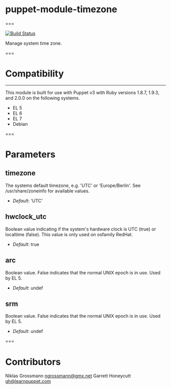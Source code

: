 # puppet-module-timezone
===

[![Build Status](https://api.travis-ci.org/ngrossmann/puppet-module-timezone.png?branch=master)](https://travis-ci.org/ngrossmann/puppet-module-timezone)

Manage system time zone.

===

# Compatibility
---------------
This module is built for use with Puppet v3 with Ruby versions 1.8.7, 1.9.3, and 2.0.0 on the following systems.

* EL 5
* EL 6
* EL 7
* Debian

===

# Parameters

timezone
--------
The systems default timezone, e.g. 'UTC' or 'Europe/Berlin'.
See /usr/share/zoneinfo for available values.

- *Default*: 'UTC'

hwclock_utc
-----------
Boolean value indicating if the system's hardware clock is
UTC (true) or localtime (false). This value is only
used on osfamily RedHat.

- *Default*: true

arc
---
Boolean value. False indicates that the normal UNIX epoch is in use. Used by EL 5.

- *Default*: undef

srm
---
Boolean value. False indicates that the normal UNIX epoch is in use. Used by EL 5.

- *Default*: undef

===

# Contributors

Niklas Grossmann <ngrossmann@gmx.net>
Garrett Honeycutt <gh@learnpuppet.com>
